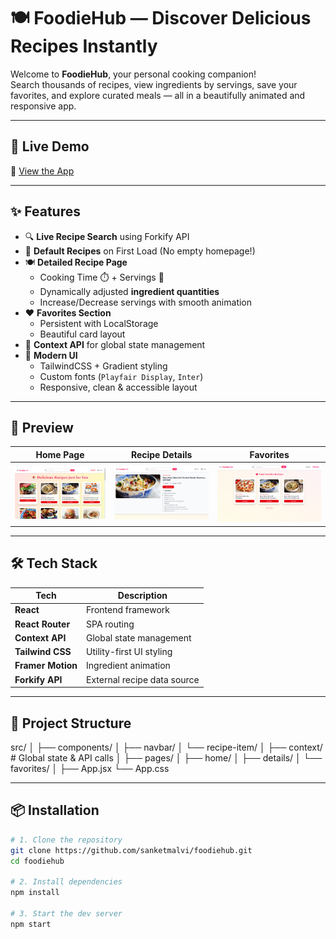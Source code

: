 # 🍽️ FoodieHub — Discover Delicious Recipes Instantly

Welcome to **FoodieHub**, your personal cooking companion!  
Search thousands of recipes, view ingredients by servings, save your favorites, and explore curated meals — all in a beautifully animated and responsive app.

---

## 🚀 Live Demo

🔗 [View the App](https://your-deployment-link.vercel.app)

---

## ✨ Features

- 🔍 **Live Recipe Search** using Forkify API
- 🥗 **Default Recipes** on First Load (No empty homepage!)
- 🍽️ **Detailed Recipe Page**
  - Cooking Time ⏱️ + Servings 👥
  - Dynamically adjusted **ingredient quantities**
  - Increase/Decrease servings with smooth animation
- ❤️ **Favorites Section**
  - Persistent with LocalStorage
  - Beautiful card layout
- 🧠 **Context API** for global state management
- 🎨 **Modern UI**
  - TailwindCSS + Gradient styling
  - Custom fonts (`Playfair Display`, `Inter`)
  - Responsive, clean & accessible layout

---

## 📸 Preview

| Home Page                     | Recipe Details                   | Favorites                            |
| ----------------------------- | -------------------------------- | ------------------------------------ |
| ![Home](./public/preview.png) | ![Details](./public/details.png) | ![Favorites](./public/favorites.png) |

---

## 🛠️ Tech Stack

| Tech              | Description                 |
| ----------------- | --------------------------- |
| **React**         | Frontend framework          |
| **React Router**  | SPA routing                 |
| **Context API**   | Global state management     |
| **Tailwind CSS**  | Utility-first UI styling    |
| **Framer Motion** | Ingredient animation        |
| **Forkify API**   | External recipe data source |

---

## 📁 Project Structure

src/
│
├── components/
│ ├── navbar/
│ └── recipe-item/
│
├── context/ # Global state & API calls
│
├── pages/
│ ├── home/
│ ├── details/
│ └── favorites/
│
├── App.jsx
└── App.css

---

## 📦 Installation

```bash
# 1. Clone the repository
git clone https://github.com/sanketmalvi/foodiehub.git
cd foodiehub

# 2. Install dependencies
npm install

# 3. Start the dev server
npm start
```
